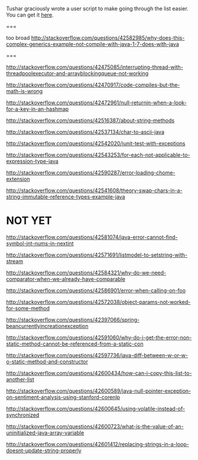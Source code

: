 Tushar graciously wrote a user script to make going through the list easier. You can get it [here](https://github.com/tusharjadhav219/Userscript-for-delete-candidates).

===


too broad http://stackoverflow.com/questions/42582985/why-does-this-complex-generics-example-not-compile-with-java-1-7-does-with-java

===

http://stackoverflow.com/questions/42475085/interrupting-thread-with-threadpoolexecutor-and-arrayblockingqueue-not-working

http://stackoverflow.com/questions/42470917/code-compiles-but-the-math-is-wrong

http://stackoverflow.com/questions/42472961/null-returnin-when-a-look-for-a-key-in-an-hashmap

http://stackoverflow.com/questions/42516387/about-string-methods

http://stackoverflow.com/questions/42537134/char-to-ascii-java

http://stackoverflow.com/questions/42542020/junit-test-with-exceptions

http://stackoverflow.com/questions/42543253/for-each-not-applicable-to-expression-type-java

http://stackoverflow.com/questions/42590287/error-loading-chome-extension

http://stackoverflow.com/questions/42541608/theory-swap-chars-in-a-string-immutable-reference-types-example-java


NOT YET
=====

http://stackoverflow.com/questions/42581074/java-error-cannot-find-symbol-int-nums-in-nextint

http://stackoverflow.com/questions/42571691/listmodel-to-setstring-with-stream

http://stackoverflow.com/questions/42584321/why-do-we-need-comparator-when-we-already-have-comparable

http://stackoverflow.com/questions/42586901/error-when-calling-on-foo

http://stackoverflow.com/questions/42572038/object-params-not-worked-for-some-method

http://stackoverflow.com/questions/42397066/spring-beancurrentlyincreationexception

http://stackoverflow.com/questions/42591060/why-do-i-get-the-error-non-static-method-cannot-be-referenced-from-a-static-con

http://stackoverflow.com/questions/42597736/java-diff-between-w-or-w-o-static-method-and-constructor

http://stackoverflow.com/questions/42600434/how-can-i-copy-this-list-to-another-list

http://stackoverflow.com/questions/42600589/java-null-pointer-exception-on-sentiment-analysis-using-stanford-corenlp

http://stackoverflow.com/questions/42600645/using-volatile-instead-of-synchronized

http://stackoverflow.com/questions/42600723/what-is-the-value-of-an-uninitialized-java-array-variable

http://stackoverflow.com/questions/42601412/replacing-strings-in-a-loop-doesnt-update-string-properly